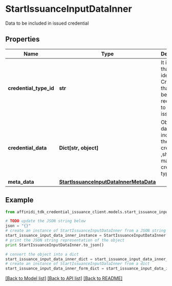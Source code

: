 # StartIssuanceInputDataInner

Data to be included in issued credential

## Properties

| Name                   | Type                                                                              | Description                                                                              | Notes      |
| ---------------------- | --------------------------------------------------------------------------------- | ---------------------------------------------------------------------------------------- | ---------- |
| **credential_type_id** | **str**                                                                           | It is a String that identifies a Credential that is being requested to be issued.        |
| **credential_data**    | **Dict[str, object]**                                                             | Object of data to be included in the issued credential ,should match the credential type |
| **meta_data**          | [**StartIssuanceInputDataInnerMetaData**](StartIssuanceInputDataInnerMetaData.md) |                                                                                          | [optional] |

## Example

```python
from affinidi_tdk_credential_issuance_client.models.start_issuance_input_data_inner import StartIssuanceInputDataInner

# TODO update the JSON string below
json = "{}"
# create an instance of StartIssuanceInputDataInner from a JSON string
start_issuance_input_data_inner_instance = StartIssuanceInputDataInner.from_json(json)
# print the JSON string representation of the object
print StartIssuanceInputDataInner.to_json()

# convert the object into a dict
start_issuance_input_data_inner_dict = start_issuance_input_data_inner_instance.to_dict()
# create an instance of StartIssuanceInputDataInner from a dict
start_issuance_input_data_inner_form_dict = start_issuance_input_data_inner.from_dict(start_issuance_input_data_inner_dict)
```

[[Back to Model list]](../README.md#documentation-for-models) [[Back to API list]](../README.md#documentation-for-api-endpoints) [[Back to README]](../README.md)
